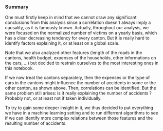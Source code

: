 <!-- ---
layout: default
category: correlation
title: Correlation between influent factors and accidents in cantons
id: 1
--- -->
<!--- category : Enter the category here in description, correlation, prediction. You can create new ones in '_config.yml' -->
<!--- title : Set the name to the precise part -->
<!--- id : The id is just to set the order of the parts inside a category -->




<!--- The title set above is already a level 2 title so use only title with 3# or more -->
### Summary

One must firstly keep in mind that we cannot draw any significant conclusions from this analysis since a corrélation doesn't always imply a causality, as it is famously known. Actually, throughout our analysis, we were focused on the normalized number of victims on a yearly basis, which has a clear decreasing tendency for every canton. But it is really hard to identify factors explaining it, or at least on a global scale.

Note that we also analyzed other features (length of the roads in the cantons, health budget, expenses of the households, other informations on the cars, ...) but decided to restrain ourselves to the most interesting ones in this notebook.

If we now treat the cantons separately, then the expenses or the type of cars in the cantons might influence the number of accidents in some or the other canton, as shown above. Then, correlations can be identified. But the same problem still arises: is it really explaining the number of accidents ? Probably not, or at least not if taken individually.

To try to gain some deeper insight in it, we thus decided to put everything we have in a machine learning setting and to run differrent algorithms to see if we can identify more complex relations between those features and the resulting number of accidents. 